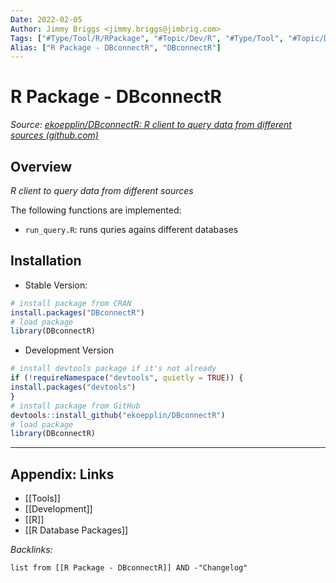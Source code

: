 ```yaml
---
Date: 2022-02-05
Author: Jimmy Briggs <jimmy.briggs@jimbrig.com>
Tags: ["#Type/Tool/R/RPackage", "#Topic/Dev/R", "#Type/Tool", "#Topic/Dev/Data/Databases"]
Alias: ["R Package - DBconnectR", "DBconnectR"]
---
```


# R Package - DBconnectR

*Source: [ekoepplin/DBconnectR: R client to query data from different sources (github.com)](https://github.com/ekoepplin/DBconnectR)*

## Overview

_R client to query data from different sources_

The following functions are implemented:

-   `run_query.R`: runs quries agains different databases

## Installation

- Stable Version:

```R
# install package from CRAN
install.packages("DBconnectR")
# load package
library(DBconnectR)
```

- Development Version

```R
# install devtools package if it's not already
if (!requireNamespace("devtools", quietly = TRUE)) {
install.packages("devtools")
}
# install package from GitHub
devtools::install_github("ekoepplin/DBconnectR")
# load package
library(DBconnectR)
```

***

## Appendix: Links

- [[Tools]]
- [[Development]]
- [[R]]
- [[R Database Packages]]


*Backlinks:*

```dataview
list from [[R Package - DBconnectR]] AND -"Changelog"
```